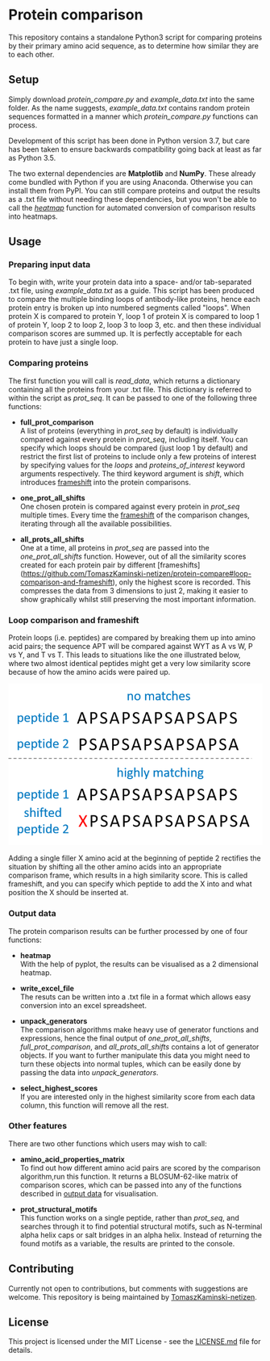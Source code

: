 # Protein comparison

This repository contains a standalone Python3 script for comparing proteins by their primary amino acid sequence, as to determine how similar they are to each other.

## Setup

Simply download *protein_compare.py* and *example_data.txt* into the same folder. As the name suggests, *example_data.txt* contains random protein sequences formatted in a manner which *protein_compare.py* functions can process.

Development of this script has been done in Python version 3.7, but care has been taken to ensure backwards compatibility going back at least as far as Python 3.5.

The two external dependencies are **Matplotlib** and **NumPy**. These already come bundled with Python if you are using Anaconda. Otherwise you can install them from PyPI. You can still compare proteins and output the results as a .txt file without needing these dependencies, but you won't be able to call the [*heatmap*](https://github.com/TomaszKaminski-netizen/protein-compare#output-data) function for automated conversion of comparison results into heatmaps.

## Usage

### Preparing input data

To begin with, write your protein data into a space- and/or tab-separated .txt file, using *example_data.txt* as a guide. This script has been produced to compare the multiple binding loops of antibody-like proteins, hence each protein entry is broken up into numbered segments called "loops". When protein X is compared to protein Y, loop 1 of protein X is compared to loop 1 of protein Y, loop 2 to loop 2, loop 3 to loop 3, etc. and then these individual comparison scores are summed up. It is perfectly acceptable for each protein to have just a single loop.

### Comparing proteins

The first function you will call is *read_data*, which returns a dictionary containing all the proteins from your .txt file. This dictionary is referred to within the script as *prot_seq*. It can be passed to one of the following three functions:

* **full_prot_comparison**\
A list of proteins (everything in *prot_seq* by default) is individually compared against every protein in *prot_seq*, including itself. You can specify which loops should be compared (just loop 1 by default) and restrict the first list of proteins to include only a few proteins of interest by specifying values for the *loops* and *proteins_of_interest* keyword arguments respectively. The third keyword argument is *shift*, which introduces [frameshift](https://github.com/TomaszKaminski-netizen/protein-compare#loop-comparison-and-frameshift) into the protein comparisons.

* **one_prot_all_shifts**\
One chosen protein is compared against every protein in *prot_seq* multiple times. Every time the [frameshift](https://github.com/TomaszKaminski-netizen/protein-compare#loop-comparison-and-frameshift) of the comparison changes, iterating through all the available possibilities.

* **all_prots_all_shifts**\
One at a time, all proteins in *prot_seq* are passed into the *one_prot_all_shifts* function. However, out of all the similarity scores created for each protein pair by different [frameshifts] (https://github.com/TomaszKaminski-netizen/protein-compare#loop-comparison-and-frameshift), only the highest score is recorded. This compresses the data from 3 dimensions to just 2, making it easier to show graphically whilst still preserving the most important information.

### Loop comparison and frameshift
Protein loops (i.e. peptides) are compared by breaking them up into amino acid pairs; the sequence APT will be compared against WYT as A vs W, P vs Y, and T vs T. This leads to situations like the one illustrated below, where two almost identical peptides might get a very low similarity score because of how the amino acids were paired up.

![frameshift_demonstration](picture_for_readme.png)

Adding a single filler X amino acid at the beginning of peptide 2 rectifies the situation by shifting all the other amino acids into an appropriate comparison frame, which results in a high similarity score. This is called frameshift, and you can specify which peptide to add the X into and what position the X should be inserted at.

### Output data

The protein comparison results can be further processed by one of four functions:

* **heatmap**\
With the help of pyplot, the results can be visualised as a 2 dimensional heatmap.

* **write_excel_file**\
The resuts can be written into a .txt file in a format which allows easy conversion into an excel spreadsheet.

* **unpack_generators**\
The comparison algorithms make heavy use of generator functions and expressions, hence the final output of *one_prot_all_shifts*, *full_prot_comparison*, and *all_prots_all_shifts* contains a lot of generator objects. If you want to further manipulate this data you might need to turn these objects into normal tuples, which can be easily done by passing the data into *unpack_generators*.

* **select_highest_scores**\
If you are interested only in the highest similarity score from each data column, this function will remove all the rest.

### Other features

There are two other functions which users may wish to call:

* **amino_acid_properties_matrix**\
To find out how different amino acid pairs are scored by the comparison algorithm,run this function. It returns a BLOSUM-62-like matrix of comparison scores, which can be passed into any of the functions described in [output data](https://github.com/TomaszKaminski-netizen/protein-compare#output-data) for visualisation.

* **prot_structural_motifs**\
This function works on a single peptide, rather than *prot_seq*, and searches through it to find potential structural motifs, such as N-terminal alpha helix caps or salt bridges in an alpha helix. Instead of returning the found motifs as a variable, the results are printed to the console.

## Contributing

Currently not open to contributions, but comments with suggestions are welcome. This repository is being maintained by [TomaszKaminski-netizen](https://github.com/TomaszKaminski-netizen).

## License

This project is licensed under the MIT License - see the [LICENSE.md](https://github.com/TomaszKaminski-netizen/protein-compare/blob/master/LICENSE) file for details.
